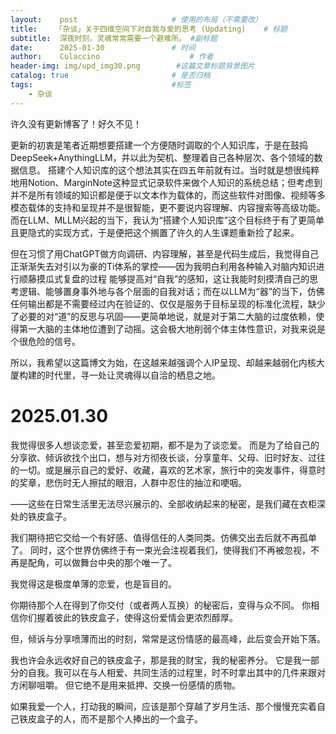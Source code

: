 ```yaml
---
layout:    post   				    # 使用的布局（不需要改）
title:    「杂谈」关于四维空间下对自我与爱的思考 (Updating)    # 标题 
subtitle:  深夜时刻，灵魂常常需要一个避难所。 #副标题
date:      2025-01-30 				# 时间
author:    Culaccino					# 作者
header-img: img/upd_img30.png        #这篇文章标题背景图片
catalog: true 						# 是否归档
tags:								#标签
    - 杂谈
---
```


许久没有更新博客了！好久不见！

更新的初衷是笔者近期想要搭建一个方便随时调取的个人知识库，于是在鼓捣DeepSeek+AnythingLLM，并以此为契机、整理着自己各种层次、各个领域的数据信息。
搭建个人知识库的这个想法其实在四五年前就有过。当时就是想很纯粹地用Notion、MarginNote这种显式记录软件来做个人知识的系统总结；但考虑到并不是所有领域的知识都是便于以文本作为载体的，而这些软件对图像、视频等多模态载体的支持和呈现并不是很智能，更不要说内容理解、内容搜索等高级功能。而在LLM、MLLM兴起的当下，我认为“搭建个人知识库”这个目标终于有了更简单且更隐式的实现方式，于是便把这个搁置了许久的人生课题重新捡了起来。

但在习惯了用ChatGPT做方向调研、内容理解，甚至是代码生成后，我觉得自己正渐渐失去对引以为豪的Ti体系的掌控——因为我明白利用各种输入对脑内知识进行顺藤摸瓜式复盘的过程 能够提高对“自我”的感知，这让我能时刻摸清自己的思考逻辑、能够置身事外地与各个层面的自我对话；而在以LLM为“器”的当下，仿佛任何输出都是不需要经过内在验证的、仅仅是服务于目标呈现的标准化流程，缺少了必要的对“道”的反思与巩固——更简单地说，就是对于第二大脑的过度依赖，使得第一大脑的主体地位遭到了动摇。这会极大地削弱个体主体性意识，对我来说是个很危险的信号。

所以，我希望以这篇博文为始，在这越来越强调个人IP呈现、却越来越弱化内核大厦构建的时代里，寻一处让灵魂得以自洽的栖息之地。

# 2025.01.30

我觉得很多人想谈恋爱，甚至恋爱初期，都不是为了谈恋爱。
而是为了给自己的分享欲、倾诉欲找个出口，想与对方彻夜长谈，分享童年、父母、旧时好友、过往的一切。或是展示自己的爱好、收藏，喜欢的艺术家，旅行中的突发事件，得意时的奖章，悲伤时无人擦拭的眼泪，人群中忍住的抽泣和哽咽。

——这些在日常生活里无法尽兴展示的、全部收纳起来的秘密，是我们藏在衣柜深处的铁皮盒子。

我们期待把它交给一个有好感、值得信任的人类同类。仿佛交出去后就不再孤单了。
同时，这个世界仿佛终于有一束光会注视着我们，使得我们不再被忽视，不再是配角，可以做舞台中央的那个唯一了。

我觉得这是极度单薄的恋爱，也是盲目的。

你期待那个人在得到了你交付（或者两人互换）的秘密后，变得与众不同。
你相信你们握着彼此的铁皮盒子，使得这份爱情会更浓烈醇厚。

但，倾诉与分享喷薄而出的时刻，常常是这份情感的最高峰，此后变会开始下落。

我也许会永远收好自己的铁皮盒子，那是我的财宝，我的秘密养分。
它是我一部分的自我。我可以在与人相爱、共同生活的过程里，时不时拿出其中的几件来跟对方闲聊咀嚼。
但它绝不是用来抵押、交换一份感情的质物。

如果我爱一个人，打动我的瞬间，应该是那个穿越了岁月生活、那个慢慢充实着自己铁皮盒子的人，而不是那个人捧出的一个盒子。


